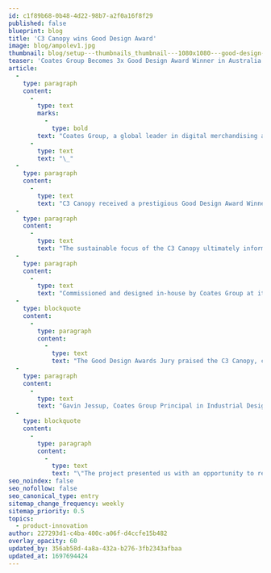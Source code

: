```yaml
---
id: c1f89b68-0b48-4d22-98b7-a2f0a16f8f29
published: false
blueprint: blog
title: 'C3 Canopy wins Good Design Award'
image: blog/ampolev1.jpg
thumbnail: blog/setup---thumbnails_thumbnail---1080x1080---good-design-square.jpg
teaser: 'Coates Group Becomes 3x Good Design Award Winner in Australia with the C3 Canopy Winning in Excellence in Design and Innovation'
article:
  -
    type: paragraph
    content:
      -
        type: text
        marks:
          -
            type: bold
        text: "Coates Group, a global leader in digital merchandising and traditional signage solutions, was awarded the prestigious Good Design Award for its first sustainability focused product, the C3 canopy. This is Coates third Good Design Award win since 2019. Held in the highest regard for design and innovation, the internationally renowned award was announced on Friday 8 September in Melbourne at the 2023 Australian Good Design Awards event.\_"
      -
        type: text
        text: "\_"
  -
    type: paragraph
    content:
      -
        type: text
        text: "C3 Canopy received a prestigious Good Design Award Winner Accolade in the Product Design category in recognition for outstanding design and innovation. \_"
  -
    type: paragraph
    content:
      -
        type: text
        text: "The sustainable focus of the C3 Canopy ultimately informed the design outcome. C3 uses smart materials like the solar glass roof for shade and shelter while capturing solar energy when the sun’s out and rainwater when it’s wet. The glass roof is supported by the glulam timber which sequests carbon, capturing it and storing it within the timber, instead of producing carbon during manufacture. The modular structure is designed to suit various environments while promoting sustainability and innovation.\_"
  -
    type: paragraph
    content:
      -
        type: text
        text: "Commissioned and designed in-house by Coates Group at its global headquarters in Sydney, Australia, the C3 Canopy is amongst a range of digital merchandising products and traditional signage products designed by Coates for its QSR, Automotive and Retail customers across the world, including Australia, United States, Canada, Europe, Asia, Middle East and more. \_"
  -
    type: blockquote
    content:
      -
        type: paragraph
        content:
          -
            type: text
            text: "The Good Design Awards Jury praised the C3 Canopy, commenting, \"The C3 Canopy has a beautiful aesthetic that is wonderfully sympathetic to its surroundings. We love the use of the timber against the glass, which creates a delightful contrasting effect. From its clean energy creation to its rainwater capture, the C3 Canopy has the potential to enhance the urban area where it is installed.”\_"
  -
    type: paragraph
    content:
      -
        type: text
        text: "Gavin Jessup, Coates Group Principal in Industrial Design who led the design of the C3, explained,\_"
  -
    type: blockquote
    content:
      -
        type: paragraph
        content:
          -
            type: text
            text: "\"The project presented us with an opportunity to reimagine a product that provides shade and shelter and push it further to creative positive sustainable impact.\_ We challenged our approach by putting sustainability front and center, and in doing so have created a product which is functional, flexible and adaptable to different environments.\_We are honoured to receive the Good Design Award for the C3 canopy.”\_\_\_\_"
seo_noindex: false
seo_nofollow: false
seo_canonical_type: entry
sitemap_change_frequency: weekly
sitemap_priority: 0.5
topics:
  - product-innovation
author: 227293d1-c4ba-400c-a06f-d4ccfe15b482
overlay_opacity: 60
updated_by: 356ab58d-4a8a-432a-b276-3fb2343afbaa
updated_at: 1697694424
---
```

